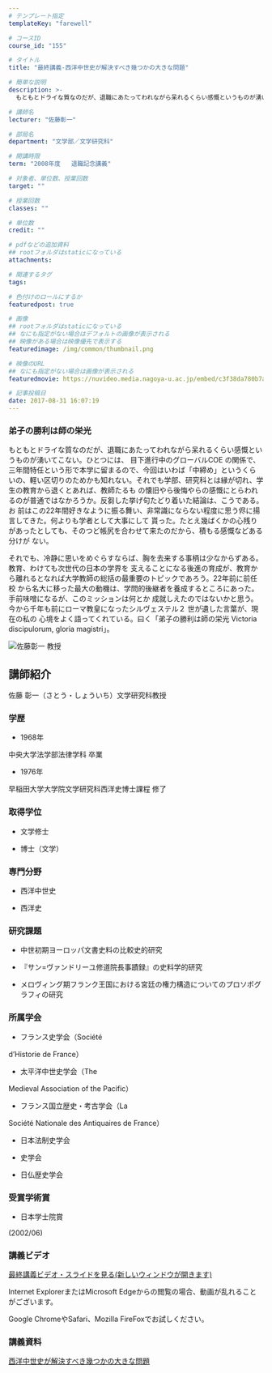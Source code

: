 ```yaml
---
# テンプレート指定
templateKey: "farewell"

# コースID
course_id: "155"

# タイトル
title: "最終講義-西洋中世史が解決すべき幾つかの大きな問題"

# 簡単な説明
description: >-
  もともとドライな質なのだが、退職にあたってわれながら呆れるくらい感慨というものが湧いてこない。ひとつには、 目下進行中のグローバルCOE の関係で、三年間特任という形で本学に留まるので、今回はいわ...

# 講師名
lecturer: "佐藤彰一"

# 部局名
department: "文学部／文学研究科"

# 開講時限
term: "2008年度	退職記念講義"

# 対象者、単位数、授業回数
target: ""

# 授業回数
classes: ""

# 単位数
credit: ""

# pdfなどの追加資料
## rootフォルダはstaticになっている
attachments: 

# 関連するタグ
tags:

# 色付けのロールにするか
featuredpost: true

# 画像
## rootフォルダはstaticになっている
## なにも指定がない場合はデフォルトの画像が表示される
## 映像がある場合は映像優先で表示する
featuredimage: /img/common/thumbnail.png

# 映像のURL
## なにも指定がない場合は画像が表示される
featuredmovie: https://nuvideo.media.nagoya-u.ac.jp/embed/c3f38da780b7a4988e170f1ff6b234081eb64a1d

# 記事投稿日
date: 2017-08-31 16:07:19
---
```


### 弟子の勝利は師の栄光

もともとドライな質なのだが、退職にあたってわれながら呆れるくらい感慨というものが湧いてこない。ひとつには、 目下進行中のグローバルCOE の関係で、三年間特任という形で本学に留まるので、今回はいわば「中締め」というくら いの、軽い区切りのためかも知れない。それでも学部、研究科とは縁が切れ、学生の教育から退くとあれば、教師たるも の懐旧やら後悔やらの感慨にとらわれるのが普通ではなかろうか。反芻した挙げ句たどり着いた結論は、こうである。お 前はこの22年間好きなように振る舞い、非常識にならない程度に思う侭に揚言してきた。何よりも学者として大事にして 貰った。たとえ幾ばくかの心残りがあったとしても、そのつど帳尻を合わせて来たのだから、積もる感慨などある分けが ない。

それでも、冷静に思いをめぐらすならば、胸を去来する事柄は少なからずある。教育、わけても次世代の日本の学界を 支えることになる後進の育成が、教育から離れるとなれば大学教師の総括の最重要のトピックであろう。22年前に前任校 から名大に移った最大の動機は、学問的後継者を養成するところにあった。手前味噌になるが、このミッションは何とか 成就しえたのではないかと思う。今から千年も前にローマ教皇になったシルヴェステル２ 世が遺した言葉が、現在の私の 心境をよく語ってくれている。曰く「弟子の勝利は師の栄光 Victoria discipulorum, gloria magistri」。

![佐藤彰一 教授](/files/155/s_sayou(bun)_face.jpg) 

## 講師紹介

佐藤 彰一（さとう・しょういち）文学研究科教授

### 学歴

* 1968年

中央大学法学部法律学科 卒業

* 1976年

早稲田大学大学院文学研究科西洋史博士課程 修了

### 取得学位

* 文学修士

* 博士（文学）

### 専門分野

* 西洋中世史

* 西洋史

### 研究課題

* 中世初期ヨーロッパ文書史料の比較史的研究

* 『サン=ヴァンドリーユ修道院長事蹟録』の史料学的研究

* メロヴィング期フランク王国における宮廷の権力構造についてのプロソポグラフィの研究

### 所属学会

* フランス史学会（Soci&eacute;t&eacute;

d’Historie de France）

* 太平洋中世史学会（The

Medieval Association of the Pacific）

* フランス国立歴史・考古学会（La

Soci&eacute;t&eacute; Nationale des Antiquaires de France）

* 日本法制史学会

* 史学会

* 日仏歴史学会

### 受賞学術賞

* 日本学士院賞

(2002/06)

### 講義ビデオ

[ 最終講義ビデオ・スライドを見る(新しいウィンドウが開きます)][1]

Internet ExplorerまたはMicrosoft Edgeからの閲覧の場合、動画が乱れることがございます。

Google ChromeやSafari、Mozilla FireFoxでお試しください。

[1]: http://studio.media.nagoya-u.ac.jp/videos/watch.php?v=12dd194d5a306c407e4d221158a2a5eb06c319c8

### 講義資料

[西洋中世史が解決すべき幾つかの大きな問題](/files/155/resume.pdf) 

